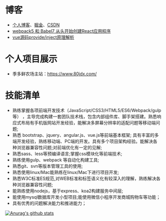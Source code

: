 # 博客
- [个人博客](https://webharry.github.io/)、[掘金](https://juejin.cn/user/2867156542299816/posts)、[CSDN](https://blog.csdn.net/web_harry?spm=1010.2135.3001.5113)
- [webpack5 和 Babel7 从头开始创建React应用程序](https://juejin.im/post/6890079766087467015/)
- [vue源码provide/inject原理解析](https://github.com/webharry/blog/issues/2)

# 个人项目展示
- 季多鲜农场主站：https://www.80jdx.com/

# 技能清单
- 熟练掌握各项前端开发技术（JavaScript/CSS3/HTML5/ES6/Webpack/gulp
等） ，主导完成构建一套团队技术栈，包含内部组件库、脚手架搭建。熟悉响应式布局有手机版网站开发经验，能解决多屏幕分辨率的适配问题等移动端问题;
- 熟悉 bootstrap、jquery、angular.js、vue.js等前端基本框架; 具有丰富的多端开发经验，熟练移动端、PC端的开发。具有多个项目架构经验。能解决各种浏览器兼容性问题;对前端优化有一定的见解;
- 熟悉sass、less等预编译语言;掌握css模块化等前端技术;
- 熟练使用gulp、webpack 等自动化构建工具;
- 熟悉git、svn等版本管理工具的使用;
- 熟悉使用linux/Mac能熟练在linux/Mac下进行项目开发;
- 熟悉W3C标准ES规范,对WEB标准和标签语义化有较深入的理解，熟练解决各种浏览器兼容性问题;
- 能熟练使用nodejs，基于express、koa2构建服务中间层;
- 能使用mysql数据库开发小型项目;能使用微信小程序开发商城购物车等功能；
- 具有优秀的问题解决能力和推进能力；


[![Anurag's github stats](https://github-readme-stats.vercel.app/api?username=webharry)](https://github.com/webharry/github-readme-stats)

